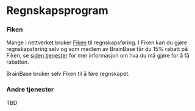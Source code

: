# Regnskapsprogram

### Fiken
Mange i nettverket bruker [Fiken](https://fiken.no) til regnskapsføring. I Fiken kan du gjøre regnskapsføring selv og som medlem av BrainBase får du 15% rabatt på Fiken, se [siden tjenester](https://brainbase.no/tjenester) for mer informasjon om hva du må gjøre for å få rabatten. 

BrainBase bruker selv Fiken til å føre regnskapet.

### Andre tjenester
TBD